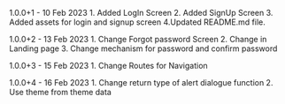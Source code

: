 1.0.0+1 - 10 Feb 2023
    1. Added LogIn Screen
    2. Added SignUp Screen
    3. Added assets for login and signup screen 
    4.Updated README.md file.

1.0.0+2 - 13 Feb 2023
    1. Change Forgot password Screen
    2. Change in Landing page
    3. Change mechanism for password and confirm password

1.0.0+3 - 15 Feb 2023
    1. Change Routes for Navigation

1.0.0+4 - 16 Feb 2023
    1. Change return type of alert dialogue function
    2. Use theme from theme data